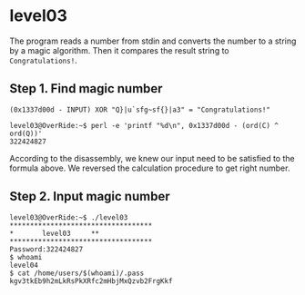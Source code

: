 # level03

The program reads a number from stdin and converts the number to a string by a magic algorithm. Then it compares the result string to `Congratulations!`.

## Step 1. Find magic number
```
(0x1337d00d - INPUT) XOR "Q}|u`sfg~sf{}|a3" = "Congratulations!"
```
```
level03@OverRide:~$ perl -e 'printf "%d\n", 0x1337d00d - (ord(C) ^ ord(Q))'
322424827
```
According to the disassembly, we knew our input need to be satisfied to the formula above. We reversed the calculation procedure to get right number.

## Step 2. Input magic number
```
level03@OverRide:~$ ./level03
***********************************
*		level03		**
***********************************
Password:322424827
$ whoami
level04
$ cat /home/users/$(whoami)/.pass
kgv3tkEb9h2mLkRsPkXRfc2mHbjMxQzvb2FrgKkf
```
